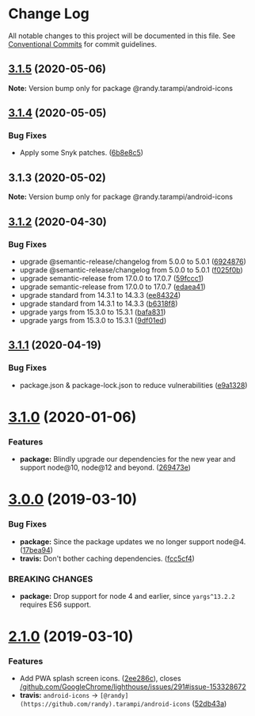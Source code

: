 # Change Log

All notable changes to this project will be documented in this file.
See [Conventional Commits](https://conventionalcommits.org) for commit guidelines.

## [3.1.5](https://github.com/randytarampi/android-icons/compare/@randy.tarampi/android-icons@3.1.4...@randy.tarampi/android-icons@3.1.5) (2020-05-06)

**Note:** Version bump only for package @randy.tarampi/android-icons





## [3.1.4](https://github.com/randytarampi/android-icons/compare/@randy.tarampi/android-icons@3.1.3...@randy.tarampi/android-icons@3.1.4) (2020-05-05)


### Bug Fixes

* Apply some Snyk patches. ([6b8e8c5](https://github.com/randytarampi/android-icons/commit/6b8e8c5e3e08ffacfaacc92ea3d8de16da186fc4))





## 3.1.3 (2020-05-02)

**Note:** Version bump only for package @randy.tarampi/android-icons





## [3.1.2](https://github.com/randytarampi/android-icons/compare/v3.1.1...v3.1.2) (2020-04-30)


### Bug Fixes

* upgrade @semantic-release/changelog from 5.0.0 to 5.0.1 ([6924876](https://github.com/randytarampi/android-icons/commit/6924876219e1ea7db67fa27bfa0b7b6a2d010e68))
* upgrade @semantic-release/changelog from 5.0.0 to 5.0.1 ([f025f0b](https://github.com/randytarampi/android-icons/commit/f025f0bd6c79ddc7b89784b0a8e4e087f8fd40f9))
* upgrade semantic-release from 17.0.0 to 17.0.7 ([59fccc1](https://github.com/randytarampi/android-icons/commit/59fccc116ec5d0384c25f7412478265a2ff60182))
* upgrade semantic-release from 17.0.0 to 17.0.7 ([edaea41](https://github.com/randytarampi/android-icons/commit/edaea411afca1a4affcb2e7769d4cf7cf01bfe20))
* upgrade standard from 14.3.1 to 14.3.3 ([ee84324](https://github.com/randytarampi/android-icons/commit/ee84324fc133e5908597a750313b43996e04cda4))
* upgrade standard from 14.3.1 to 14.3.3 ([b6318f8](https://github.com/randytarampi/android-icons/commit/b6318f84ed749eff7021d980276472ff1ec67b85))
* upgrade yargs from 15.3.0 to 15.3.1 ([bafa831](https://github.com/randytarampi/android-icons/commit/bafa83117d82aba783d9d99e2e3a19059006fd0e))
* upgrade yargs from 15.3.0 to 15.3.1 ([9df01ed](https://github.com/randytarampi/android-icons/commit/9df01ed6b6e792dbea3ca74ef2fee8e67cc952e8))

## [3.1.1](https://github.com/randytarampi/android-icons/compare/v3.1.0...v3.1.1) (2020-04-19)


### Bug Fixes

* package.json & package-lock.json to reduce vulnerabilities ([e9a1328](https://github.com/randytarampi/android-icons/commit/e9a1328a725a883405ae546a73494b52492055fc))

# [3.1.0](https://github.com/randytarampi/android-icons/compare/v3.0.0...v3.1.0) (2020-01-06)


### Features

* **package:** Blindly upgrade our dependencies for the new year and support node@10, node@12 and beyond. ([269473e](https://github.com/randytarampi/android-icons/commit/269473e950ee8f479a7fa2c2af0c035db7c65ca4))

# [3.0.0](https://github.com/randytarampi/android-icons/compare/v2.1.0...v3.0.0) (2019-03-10)


### Bug Fixes

* **package:** Since the package updates we no longer support node@4. ([17bea94](https://github.com/randytarampi/android-icons/commit/17bea94))
* **travis:** Don't bother caching dependencies. ([fcc5cf4](https://github.com/randytarampi/android-icons/commit/fcc5cf4))


### BREAKING CHANGES

* **package:** Drop support for node 4 and earlier, since `yargs^13.2.2` requires ES6 support.

# [2.1.0](https://github.com/randytarampi/android-icons/compare/v2.0.4...v2.1.0) (2019-03-10)


### Features

* Add PWA splash screen icons. ([2ee286c](https://github.com/randytarampi/android-icons/commit/2ee286c)), closes [/github.com/GoogleChrome/lighthouse/issues/291#issue-153328672](https://github.com//github.com/GoogleChrome/lighthouse/issues/291/issues/issue-153328672)
* **travis:** `android-icons` -> `[@randy](https://github.com/randy).tarampi/android-icons` ([52db43a](https://github.com/randytarampi/android-icons/commit/52db43a))
